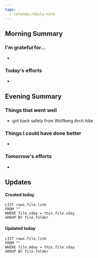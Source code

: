 ```yaml
---
tags:
  - calendar/daily-note
---
```


## Morning Summary

### I'm grateful for...

-

### Today's efforts

-

## Evening Summary

### Things that went well

- got back safely from Wolfberg Arch hike 

### Things I could have done better

-

### Tomorrow's efforts

-

## Updates

#### Created today

```dataview
LIST rows.file.link
FROM ""
WHERE file.cday = this.file.cday
GROUP BY file.folder
```

#### Updated today

```dataview
LIST rows.file.link
FROM ""
WHERE file.mday = this.file.cday
GROUP BY file.folder
```
